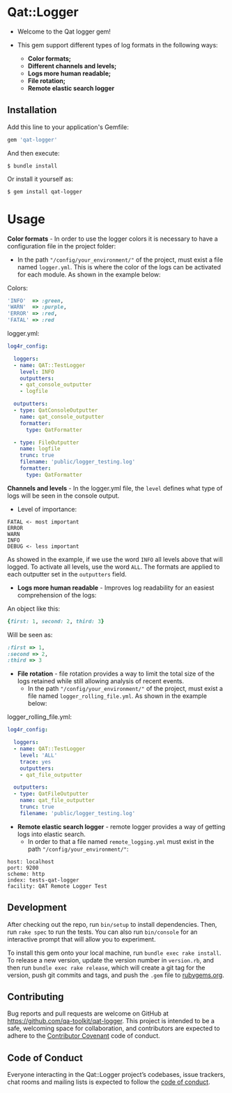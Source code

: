 # Qat::Logger

- Welcome to the Qat logger gem!

- This gem support different types of log formats in the following ways:
  - **Color formats;**
  - **Different channels and levels;**
  - **Logs more human readable;**
  - **File rotation;**
  - **Remote elastic search logger**

## Installation

Add this line to your application's Gemfile:
```ruby
gem 'qat-logger'
```
And then execute:
 
    $ bundle install
 
Or install it yourself as:
 
    $ gem install qat-logger
 
 # Usage
**Color formats** - In order to use the logger colors it is necessary to have a configuration file in the project folder:
 
   - In the path ```"/config/your_environment/"``` of the project, must exist a file named ```logger.yml```. 
This is  where the color of the logs can be activated for each module. As shown in the example below:

Colors:
```ruby
'INFO'  => :green,
'WARN'  => :purple,
'ERROR' => :red,
'FATAL' => :red
```
logger.yml:
```yaml
log4r_config:

  loggers:
  - name: QAT::TestLogger
    level: INFO
    outputters:
    - qat_console_outputter
    - logfile

  outputters:
  - type: QatConsoleOutputter
    name: qat_console_outputter
    formatter:
      type: QatFormatter

  - type: FileOutputter
    name: logfile
    trunc: true
    filename: 'public/logger_testing.log'
    formatter:
      type: QatFormatter

```
**Channels and levels** - In the logger.yml file, the ```level``` defines what type of logs will be seen in the console output. 
   - Level of importance:
 ```text
 FATAL <- most important
 ERROR
 WARN
 INFO
 DEBUG <- less important
```
   
  As showed in the example, if we use the word ```INFO``` all levels above that will logged.
  To activate all levels, use the word ```ALL```.
  The formats are applied to each outputter set in the ```outputters``` field.

- **Logs more human readable** - Improves log readability for an easiest comprehension of the logs:

An object like this:
```ruby
{first: 1, second: 2, third: 3}
```

Will be seen as: 
```ruby
:first => 1,
:second => 2,
:third => 3
```

- **File rotation** - file rotation provides a way to limit the total size of the logs retained while still allowing analysis of recent events.
  - In the path ```"/config/your_environment/"``` of the project, must exist a file named ```logger_rolling_file.yml```. 
  As shown in the example below:
  
logger_rolling_file.yml:
```yaml
log4r_config:

  loggers:
  - name: QAT::TestLogger
    level: 'ALL'
    trace: yes
    outputters:
    - qat_file_outputter

  outputters:
  - type: QatFileOutputter
    name: qat_file_outputter
    trunc: true
    filename: 'public/logger_testing.log'
``` 
- **Remote elastic search logger** - remote logger provides a way of getting logs into elastic search.
    - In order to that a file named ```remote_logging.yml``` must exist in the path ```"/config/your_environment/"```:
```
host: localhost
port: 9200
scheme: http
index: tests-qat-logger
facility: QAT Remote Logger Test
```
## Development

After checking out the repo, run `bin/setup` to install dependencies. Then, run `rake spec` to run the tests. You can also run `bin/console` for an interactive prompt that will allow you to experiment.

To install this gem onto your local machine, run `bundle exec rake install`. To release a new version, update the version number in `version.rb`, and then run `bundle exec rake release`, which will create a git tag for the version, push git commits and tags, and push the `.gem` file to [rubygems.org](https://rubygems.org).

## Contributing

Bug reports and pull requests are welcome on GitHub at https://github.com/qa-toolkit/qat-logger. This project is intended to be a safe, welcoming space for collaboration, and contributors are expected to adhere to the [Contributor Covenant](http://contributor-covenant.org) code of conduct.

## Code of Conduct

Everyone interacting in the Qat::Logger project’s codebases, issue trackers, chat rooms and mailing lists is expected to follow the [code of conduct](https://github.com/qa-toolkit/qat-logger/blob/master/CODE_OF_CONDUCT.md).
